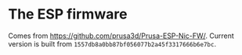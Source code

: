 # The ESP firmware

Comes from <https://github.com/prusa3d/Prusa-ESP-Nic-FW/>. Current version is
built from `1557db8a0bb87bf056077b2a45f3317666b6e7bc`.
